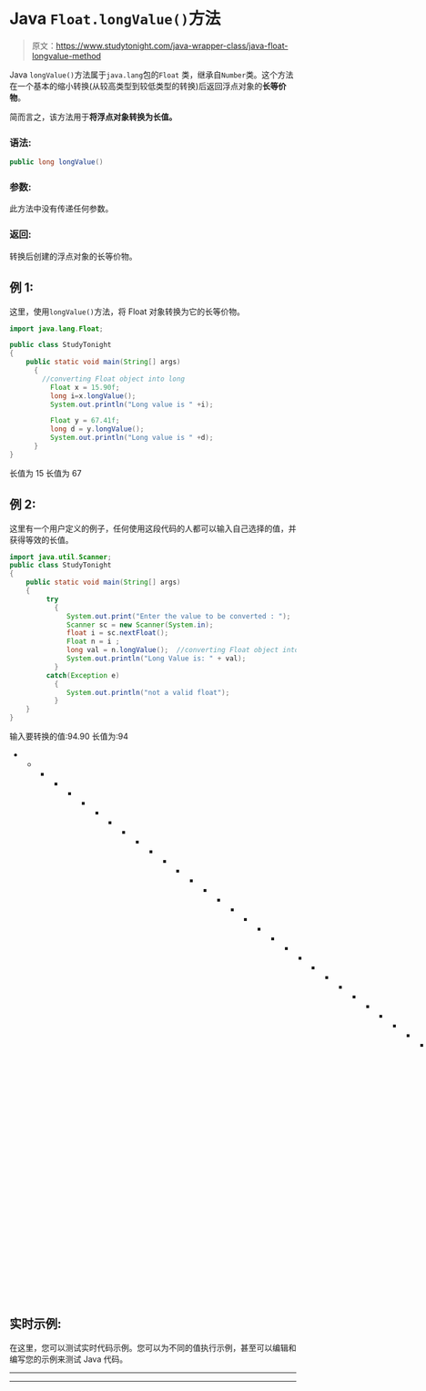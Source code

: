 # Java `Float.longValue()`方法

> 原文：<https://www.studytonight.com/java-wrapper-class/java-float-longvalue-method>

Java `longValue()`方法属于`java.lang`包的`Float` 类，继承自`Number`类。这个方法在一个基本的缩小转换(从较高类型到较低类型的转换)后返回浮点对象的**长等价物**。

简而言之，该方法用于**将浮点对象转换为长值。**

### 语法:

```java
public long longValue() 
```

### 参数:

此方法中没有传递任何参数。

### 返回:

转换后创建的浮点对象的长等价物。

## 例 1:

这里，使用`longValue()`方法，将 Float 对象转换为它的长等价物。

```java
import java.lang.Float;

public class StudyTonight
{  
    public static void main(String[] args) 
      {  
        //converting Float object into long
          Float x = 15.90f;
          long i=x.longValue();
          System.out.println("Long value is " +i);

          Float y = 67.41f;  
          long d = y.longValue();  
          System.out.println("Long value is " +d);
      }  
}
```

长值为 15
长值为 67

## 例 2:

这里有一个用户定义的例子，任何使用这段代码的人都可以输入自己选择的值，并获得等效的长值。

```java
import java.util.Scanner;  
public class StudyTonight
{  
    public static void main(String[] args) 
    {  
         try
           {
              System.out.print("Enter the value to be converted : ");  
              Scanner sc = new Scanner(System.in);  
              float i = sc.nextFloat();  
              Float n = i ;  
              long val = n.longValue();  //converting Float object into long
              System.out.println("Long Value is: " + val);  
           }
         catch(Exception e)
           {
              System.out.println("not a valid float"); 
           }
    }
}
```

输入要转换的值:94.90
长值为:94
* * * * * * * * * * * * * * * * * * * * * * * * * * * * * * * *输入要转换的值:0X900.9
不是有效的浮点数

## 实时示例:

在这里，您可以测试实时代码示例。您可以为不同的值执行示例，甚至可以编辑和编写您的示例来测试 Java 代码。

* * *

* * *